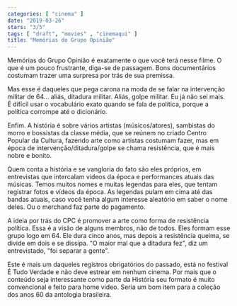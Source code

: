 ```yaml
---
categories: [ "cinema" ]
date: "2019-03-26"
stars: "3/5"
tags: [ "draft", "movies" , "cinemaqui" ]
title: "Memórias do Grupo Opinião"
---
```

Memórias do Grupo Opinião é exatamente o que você terá nesse filme. O
que é um pouco frustrante, diga-se de passagem. Bons documentários
costumam trazer uma surpresa por trás de sua premissa.

Mas esse é daqueles que pega carona na moda de se falar na intervenção
militar de 64... aliás, ditadura militar. Aliás, golpe militar. Eu já
não sei mais. É difícil usar o vocabulário exato quando se fala de
política, porque a política corrompe até o dicionário.

Enfim. A história é sobre vários artistas (músicos/atores), sambistas
do morro e bossistas da classe média, que se reúnem no criado Centro
Popular da Cultura, fazendo arte como artistas costumam fazer, mas em
época de intervenção/ditadura/golpe se chama resistência, que é
mais nobre e bonito.

Quem conta a história e se vangloria do fato são eles próprios, em
entrevistas que intercalam vídeos da época e performances atuais das
músicas. Temos muitos nomes e muitas legendas para eles, que tentam
registrar fotos e vídeos da época. As legendas pulam em cima até das
bandas atuais, caso você tenha algum interesse aleatório em saber o
nome deles. Ou o merchand faz parte do pagamento.

A ideia por trás do CPC é promover a arte como forma de resistência
política. Essa é a visão de alguns membros, não de todos. Eles formam
esse grupo logo em 64. Ele dura cinco anos, mas depois a resistência
queima, se divide em dois e se dissipa. "O maior mal que a ditadura fez",
diz um entrevistado, "foi separar a gente".

Este é mais um daqueles registros obrigatórios do passado, está no
festival É Tudo Verdade e não deve estrear em nenhum cinema. Por mais
que o conteúdo seja interessante como parte da História seu formato
é muito convencional e feito para home video. Seria um bom item para
a coleção dos anos 60 da antologia brasileira.
